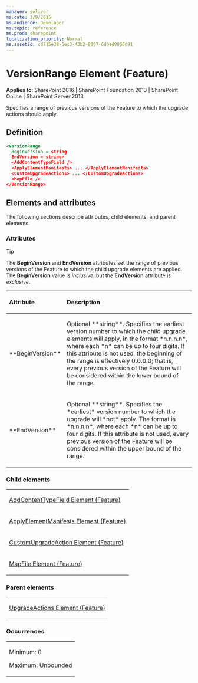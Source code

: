 ```yaml
---
manager: soliver
ms.date: 3/9/2015
ms.audience: Developer
ms.topic: reference
ms.prod: sharepoint
localization_priority: Normal
ms.assetid: cd715e38-6ec3-43b2-8007-6d0ed8865d91
---
```


# VersionRange Element (Feature)

**Applies to**: SharePoint 2016 | SharePoint Foundation 2013 | SharePoint Online | SharePoint Server 2013

Specifies a range of previous versions of the Feature to which the upgrade actions should apply.

## Definition

```XML
<VersionRange 
  BeginVersion = string
  EndVersion = string>
  <AddContentTypeField />
  <ApplyElementManifests> ... </ApplyElementManifests>
  <CustomUpgradeActions> ... </CustomUpgradeActions>
  <MapFile />
</VersionRange>
```

## Elements and attributes

The following sections describe attributes, child elements, and parent elements.

### Attributes

> [!TIP] 
> The **BeginVersion** and **EndVersion** attributes set the range of previous versions of the Feature to which the child upgrade elements are applied. The **BeginVersion** value is *inclusive*, but the **EndVersion** attribute is *exclusive*.

<table>
<colgroup>
<col width="20%" />
<col width="80%" />
</colgroup>
<thead>
<tr class="header">
<th align="left"><p>Attribute</p></th>
<th align="left"><p>Description</p></th>
</tr>
</thead>
<tbody>
<tr class="odd">
<td align="left"><p>**BeginVersion**</p></td>
<td align="left"><p>Optional **string**. Specifies the earliest version number to which the child upgrade elements will apply, in the format *n.n.n.n*, where each *n* can be up to four digits. If this attribute is not used, the beginning of the range is effectively 0.0.0.0; that is, every previous version of the Feature will be considered within the lower bound of the range.</p></td>
</tr>
<tr class="even">
<td align="left"><p>**EndVersion**</p></td>
<td align="left"><p>Optional **string**. Specifies the *earliest* version number to which the upgrade will *not* apply. The format is *n.n.n.n*, where each *n* can be up to four digits. If this attribute is not used, every previous version of the Feature will be considered within the upper bound of the range.</p></td>
</tr>
</tbody>
</table>

### Child elements

<table>
<colgroup>
<col width="100%" />
</colgroup>
<tbody>
<tr class="odd">
<td align="left"><p><span sdata="link"><a href="addcontenttypefield-element-feature.md">AddContentTypeField Element (Feature)</a></span></p></td>
</tr>
<tr class="even">
<td align="left"><p><span sdata="link"><a href="applyelementmanifests-element-feature.md">ApplyElementManifests Element (Feature)</a></span></p></td>
</tr>
<tr class="odd">
<td align="left"><p><span sdata="link"><a href="customupgradeaction-element-feature.md">CustomUpgradeAction Element (Feature)</a></span></p></td>
</tr>
<tr class="even">
<td align="left"><p><span sdata="link"><a href="mapfile-element-feature.md">MapFile Element (Feature)</a></span></p></td>
</tr>
</tbody>
</table>

### Parent elements

<table>
<colgroup>
<col width="100%" />
</colgroup>
<tbody>
<tr class="odd">
<td align="left"><p><span sdata="link"><a href="upgradeactions-element-feature.md">UpgradeActions Element (Feature)</a></span></p></td>
</tr>
</tbody>
</table>

### Occurrences

<table>
<colgroup>
<col width="100%" />
</colgroup>
<tbody>
<tr class="odd">
<td align="left"><p>Minimum: 0</p>
<p>Maximum: Unbounded</p></td>
</tr>
</tbody>
</table>








